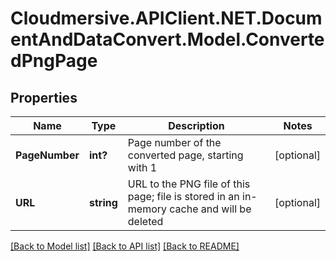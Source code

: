 # Cloudmersive.APIClient.NET.DocumentAndDataConvert.Model.ConvertedPngPage
## Properties

Name | Type | Description | Notes
------------ | ------------- | ------------- | -------------
**PageNumber** | **int?** | Page number of the converted page, starting with 1 | [optional] 
**URL** | **string** | URL to the PNG file of this page; file is stored in an in-memory cache and will be deleted | [optional] 

[[Back to Model list]](../README.md#documentation-for-models) [[Back to API list]](../README.md#documentation-for-api-endpoints) [[Back to README]](../README.md)

